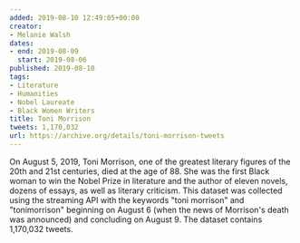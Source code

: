 ```yaml
---
added: 2019-08-10 12:49:05+00:00
creator:
- Melanie Walsh
dates:
- end: 2019-08-09
  start: 2019-08-06
published: 2019-08-10
tags:
- Literature
- Humanities
- Nobel Laureate
- Black Women Writers
title: Toni Morrison
tweets: 1,170,032
url: https://archive.org/details/toni-morrison-tweets
---
```


On August 5, 2019, Toni Morrison, one of the greatest literary figures of the 20th and 21st centuries, died at the age of 88. She was the first Black woman to win the Nobel Prize in literature and the author of eleven novels, dozens of essays, as well as literary criticism. This dataset was collected using the streaming API with the keywords "toni morrison" and "tonimorrison" beginning on August 6 (when the news of Morrison's death was announced) and concluding on August 9. The dataset contains 1,170,032 tweets.
